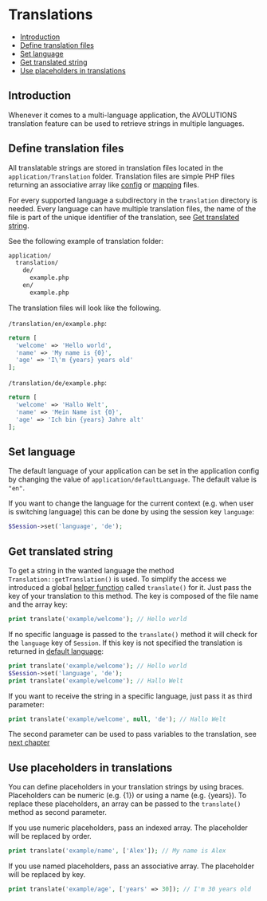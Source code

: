 # Translations

* [Introduction](#introduction)
* [Define translation files](#define-translation-files)
* [Set language](#set-language)
* [Get translated string](#get-translated-string)
* [Use placeholders in translations](#use-placeholders-in-translations)

## Introduction

Whenever it comes to a multi-language application, the AVOLUTIONS translation feature can be used to retrieve strings in multiple languages.

## Define translation files

All translatable strings are stored in translation files located in the `application/Translation` folder.
Translation files are simple PHP files returning an associative array like [config](config.md) or [mapping](mapping.md) files.

For every supported language a subdirectory in the `translation` directory is needed. 
Every language can have multiple translation files, the name of the file is part of the unique identifier of the translation, see [Get translated string](#get-translated-string).

See the following example of translation folder:
```bash
application/
  translation/
    de/
      example.php
    en/
      example.php
```

The translation files will look like the following.

`/translation/en/example.php`:
```php
return [
  'welcome' => 'Hello world',
  'name' => 'My name is {0}',
  'age' => 'I\'m {years} years old'
];
```
`/translation/de/example.php`:
```php
return [
  'welcome' => 'Hallo Welt',
  'name' => 'Mein Name ist {0}',
  'age' => 'Ich bin {years} Jahre alt'
];
```

## Set language

The default language of your application can be set in the application config by changing the value of `application/defaultLanguage`.
The default value is `"en"`.

If you want to change the language for the current context (e.g. when user is switching language) this can be done by using the session key `language`:
```php
$Session->set('language', 'de');
```

## Get translated string

To get a string in the wanted language the method `Translation::getTranslation()` is used.
To simplify the access we introduced a global [helper function](helper.md) called `translate()` for it. Just pass the key of your translation to this method.
The key is composed of the file name and the array key:
```php
print translate('example/welcome'); // Hello world
```

If no specific language is passed to the `translate()` method it will check for the `language` key of `Session`. If this key is not specified the translation is returned in [default language](#set-language):
```php
print translate('example/welcome'); // Hello world
$Session->set('language', 'de');
print translate('example/welcome'); // Hallo Welt
```

If you want to receive the string in a specific language, just pass it as third parameter:
```php
print translate('example/welcome', null, 'de'); // Hallo Welt
```

The second parameter can be used to pass variables to the translation, see [next chapter](#use-placeholders-in-translations)

## Use placeholders in translations

You can define placeholders in your translation strings by using braces.
Placeholders can be numeric (e.g. {1}) or using a name (e.g. {years}).
To replace these placeholders, an array can be passed to the `translate()` method as second parameter.

If you use numeric placeholders, pass an indexed array. The placeholder will be replaced by order.
```php
print translate('example/name', ['Alex']); // My name is Alex
```

If you use named placeholders, pass an associative array. The placeholder will be replaced by key.
```php
print translate('example/age', ['years' => 30]); // I'm 30 years old
```
